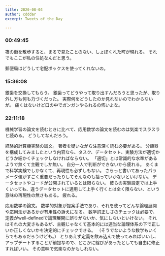 ```yaml
---
title: 2020-08-04
author: cdddar
excerpt: Tweets of the Day

---
```


### 00:49:45

夜の街を散歩すると、まるで見たことのない、しょぼくれた町が現れる。
それでもここが私の住処なんだと思う。

郵便局はどうして宅配ボックスを使ってくれないの。

### 15:36:08

銀歯を交換してもらう。
銀歯ってどうやって取り出すんだろうと思ったが、取り外し方も何も力づくだった。
実際何をどうしたのか見れないのでわからないが。
痛くはないけど口の中でガンガンやられるの怖いよな。

### 22:11:18

機械学習の論文を読むときに比べて、応用数学の論文を読むのは気楽でスラスラと読める。
どうしてなんだろう。

経験的計算機実験の論文。
著者を疑いながら注意深く読む必要がある。
分類器を構成してみましたという内容なら、タスク、データセット、実験方法が適切かどうか細かくチェックしなければならない。
「適切」とは常識的な水準があるようで無くて主観でしか無い。
自分一人で判断ができないから疲れる。
あくまで科学実験でしかなくて、再現性も必ずしもない。
さらっと書いてあったパラメータ値がすごく重要だったりしてそんなのも拾っていかないといけない。
データセットやコードが公開されているとは限らない。
彼らの実験設定では上手くいっても、違うデータセットに適用して上手く行くとは全く限らない、という意味の再現性の無さもある。
疲れる。

応用数学の論文。
数学的対象が提案手法であり、それを使ってどんな論理展開や応用法があるかが有用性の訴えになる。
数学的正しさのチェックは必要で、定義がwell-definedで論理展開に誤りがないか、気にしないといけない。
それはそれの大変さもあるが、主観じゃなくて基本的には適当な論理体系の下で正しいか正しくないかを決定的にチェックできる。
（そうでないような数学もいくらでもあるだろうけども。）
とりあえず定義を飲み込んで使ってみればいいし、アップデートすることが前提なので、どこかに綻びがあったとしても自由に修正すればいい。
その意味で気楽なのかもしれない。

